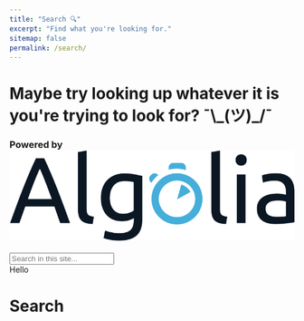 ```yaml
---
title: "Search 🔍"
excerpt: "Find what you're looking for."
sitemap: false
permalink: /search/
---
```


<h1>Maybe try looking up whatever it is you're trying to look for? ¯\_(ツ)_/¯</h1>

<h3>Powered by <img src="/assets/images/Algolia.svg" class="algolia-logo" alt="Algolia Logo"></h3>

<input type="text" class="algolia__input js-algolia__input" autocomplete="off" name="query" placeholder="Search in this site..." />

<div class="content container">
  <div class="algolia__initial-content js-algolia__initial-content">Hello</div>

  <div class="algolia__search-content js-algolia__search-content">
    <h1 class="page-title">Search</h1>
    <div class="posts algolia__results"></div>
  </div>
</div>